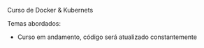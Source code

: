 Curso de Docker & Kubernets

Temas abordados:



 - Curso em andamento, código será atualizado constantemente